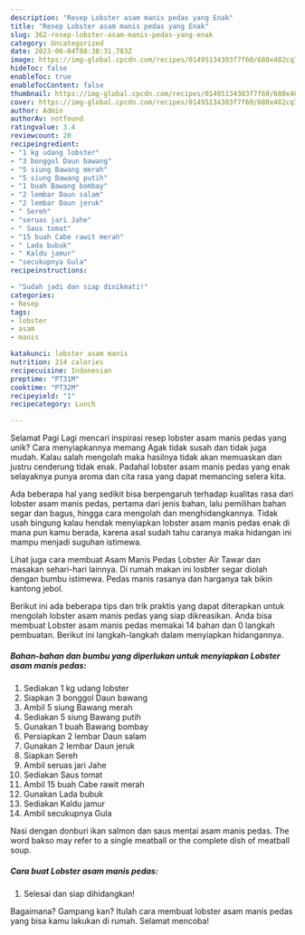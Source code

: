 ```yaml
---
description: "Resep Lobster asam manis pedas yang Enak"
title: "Resep Lobster asam manis pedas yang Enak"
slug: 362-resep-lobster-asam-manis-pedas-yang-enak
category: Uncategorized
date: 2023-06-04T08:38:31.783Z
image: https://img-global.cpcdn.com/recipes/01495134303f7f60/680x482cq70/lobster-asam-manis-pedas-foto-resep-utama.jpg
hideToc: false
enableToc: true
enableTocContent: false
thumbnail: https://img-global.cpcdn.com/recipes/01495134303f7f60/680x482cq70/lobster-asam-manis-pedas-foto-resep-utama.jpg
cover: https://img-global.cpcdn.com/recipes/01495134303f7f60/680x482cq70/lobster-asam-manis-pedas-foto-resep-utama.jpg
author: Admin
authorAv: notfound
ratingvalue: 3.4
reviewcount: 20
recipeingredient:
- "1 kg udang lobster"
- "3 bonggol Daun bawang"
- "5 siung Bawang merah"
- "5 siung Bawang putih"
- "1 buah Bawang bombay"
- "2 lembar Daun salam"
- "2 lembar Daun jeruk"
- " Sereh"
- "seruas jari Jahe"
- " Saus tomat"
- "15 buah Cabe rawit merah"
- " Lada bubuk"
- " Kaldu jamur"
- "secukupnya Gula"
recipeinstructions:

- "Sudah jadi dan siap dinikmati!"
categories:
- Resep
tags:
- lobster
- asam
- manis

katakunci: lobster asam manis 
nutrition: 214 calories
recipecuisine: Indonesian
preptime: "PT31M"
cooktime: "PT32M"
recipeyield: "1"
recipecategory: Lunch

---
```



Selamat Pagi Lagi mencari inspirasi resep lobster asam manis pedas yang unik? Cara menyiapkannya memang Agak tidak susah dan tidak juga mudah. Kalau salah mengolah maka hasilnya tidak akan memuaskan dan justru cenderung tidak enak. Padahal lobster asam manis pedas yang enak selayaknya punya aroma dan cita rasa yang dapat memancing selera kita.


Ada beberapa hal yang sedikit bisa berpengaruh terhadap kualitas rasa dari lobster asam manis pedas, pertama dari jenis bahan, lalu pemilihan bahan segar dan bagus, hingga cara mengolah dan menghidangkannya. Tidak usah bingung kalau hendak menyiapkan lobster asam manis pedas enak di mana pun kamu berada, karena asal sudah tahu caranya maka hidangan ini mampu menjadi suguhan istimewa.

Lihat juga cara membuat Asam Manis Pedas Lobster Air Tawar dan masakan sehari-hari lainnya. Di rumah makan ini losbter segar diolah dengan bumbu istimewa. Pedas manis rasanya dan harganya tak bikin kantong jebol.


Berikut ini ada beberapa tips dan trik praktis yang dapat diterapkan untuk mengolah lobster asam manis pedas yang siap dikreasikan. Anda bisa membuat Lobster asam manis pedas memakai 14 bahan dan 0 langkah pembuatan. Berikut ini langkah-langkah dalam menyiapkan hidangannya.

<!--inarticleads1-->

##### Bahan-bahan dan bumbu yang diperlukan untuk menyiapkan Lobster asam manis pedas:

1. Sediakan 1 kg udang lobster
1. Siapkan 3 bonggol Daun bawang
1. Ambil 5 siung Bawang merah
1. Sediakan 5 siung Bawang putih
1. Gunakan 1 buah Bawang bombay
1. Persiapkan 2 lembar Daun salam
1. Gunakan 2 lembar Daun jeruk
1. Siapkan  Sereh
1. Ambil seruas jari Jahe
1. Sediakan  Saus tomat
1. Ambil 15 buah Cabe rawit merah
1. Gunakan  Lada bubuk
1. Sediakan  Kaldu jamur
1. Ambil secukupnya Gula


Nasi dengan donburi ikan salmon dan saus mentai asam manis pedas. The word bakso may refer to a single meatball or the complete dish of meatball soup. 

<!--inarticleads2-->

##### Cara buat Lobster asam manis pedas:


1. Selesai dan siap dihidangkan!



Bagaimana? Gampang kan? Itulah cara membuat lobster asam manis pedas yang bisa kamu lakukan di rumah. Selamat mencoba!
